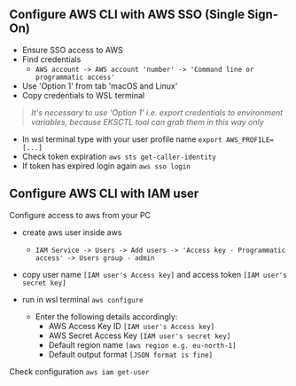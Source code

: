 
## Configure AWS CLI with AWS SSO (Single Sign-On) 

- Ensure SSO access to AWS
- Find credentials 
  - `AWS account -> AWS account 'number' -> 'Command line or programmatic access'`
- Use 'Option 1' from tab 'macOS and Linux'
- Copy credentials to WSL terminal

> *It's necessary to use 'Option 1' i.e. export credentials to environment variables, because EKSCTL tool can grab them in this way only* 

- In wsl terminal type with your user profile name `export AWS_PROFILE=[...]`
- Check token expiration `aws sts get-caller-identity`
- If token has expired login again `aws sso login`

## Configure AWS CLI with IAM user
Configure access to aws from your PC

- create aws user inside aws 
  - `IAM Service -> Users -> Add users -> 'Access key - Programmatic access' -> Users group - admin`
- copy user name `[IAM user's Access key]` and access token `[IAM user's secret key]`
- run in wsl terminal `aws configure`

  - Enter the following details accordingly:
    - AWS Access Key ID `[IAM user's Access key]`
    - AWS Secret Access Key `[IAM user's secret key]`
    - Default region name `[aws region e.g. eu-north-1]`
    - Default output format `[JSON format is fine]`

Check configuration `aws iam get-user`